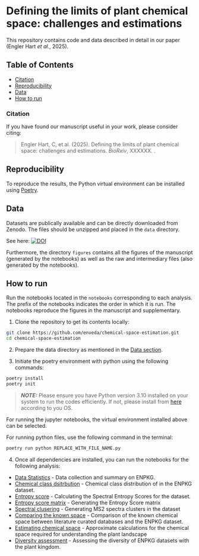 # Defining the limits of plant chemical space: challenges and estimations

This repository contains code and data described in detail in our paper (Engler Hart *et al.*, 2025).

## Table of Contents

* [Citation](#citation)
* [Reproducibility](#reproducibility)
* [Data](#data)
* [How to run](#how-to-run)

### Citation
If you have found our manuscript useful in your work, please consider citing:

> Engler Hart, C, et al. (2025). Defining the limits of plant chemical space: challenges and estimations. *BioRxiv*, XXXXXX. [](https://doi.org/).

## Reproducibility
To reproduce the results, the Python virtual environment can be installed using [Poetry](https://python-poetry.org/).

## Data
Datasets are publically available and can be directly downloaded from Zenodo. The files should be unzipped and placed in the `data` directory.

See here: [![DOI](https://zenodo.org/badge/DOI/10.5281/zenodo.14618408.svg)](https://doi.org/10.5281/zenodo.14618408)

Furthermore, the directory `figures` contains all the figures of the manuscript (generated by the notebooks) as well as the raw and intermediary files (also generated by the notebooks).

## How to run

Run the notebooks located in the `notebooks` corresponding to each analysis. The prefix of the notebooks indicates the order in which it is run. The notebooks reproduce the figures in the manuscript and supplementary.

1. Clone the repository to get its contents locally:
```bash
git clone https://github.com/enveda/chemical-space-estimation.git
cd chemical-space-estimation
```

2. Prepare the data directory as mentioned in the [Data section](#data).

3. Initiate the poetry environment with python using the following commands:
```bash
poetry install
poetry init
```
> **_NOTE:_** Please ensure you have Python version 3.10 installed on your system to run the codes efficiently. If not, please install from [here](https://www.python.org/downloads/) according to you OS.

For running the jupyter notebooks, the virtual environment installed above can be selected.

For running python files, use the following command in the terminal:
```bash
poetry run python REPLACE_WITH_FILE_NAME.py
```

4. Once all dependencies are installed, you can run the notebooks for the following analysis:
* [Data Statistics](notebooks/1_data_stats.ipynb) - Data collection and summary on ENPKG.
* [Chemical class dsitrbution](notebooks/2_chemical_class_distribution.ipynb) - Chemical class distribution of in the ENPKG dataset.
* [Entropy score](notebooks/4_get_spectral_entropy_scores.py) - Calculating the Spectral Entropy Scores for the dataset. 
* [Entropy score matrix](notebooks/5_create_entropy_sim_matrix.py) - Generating the Entropy Score matrix
* [Spectral clusering](notebooks/6_ms2_clustering.ipynb) - Generating MS2 spectra clusters in the dataset
* [Comparing the known space](notebooks/7_literature_known_space.ipynb) - Comparison of the known chemical space between literature curated databases and the ENPKG dataset.
* [Estimating chemical space](notebooks/8_estimating_chemical_space_m+h.ipynb) - Approximate calculations for the chemical space required for understanding the plant landscape
* [Diversity assessment](10_plant_diversity.ipynb) - Assessing the diversity of ENPKG datasets with the plant kingdom.
